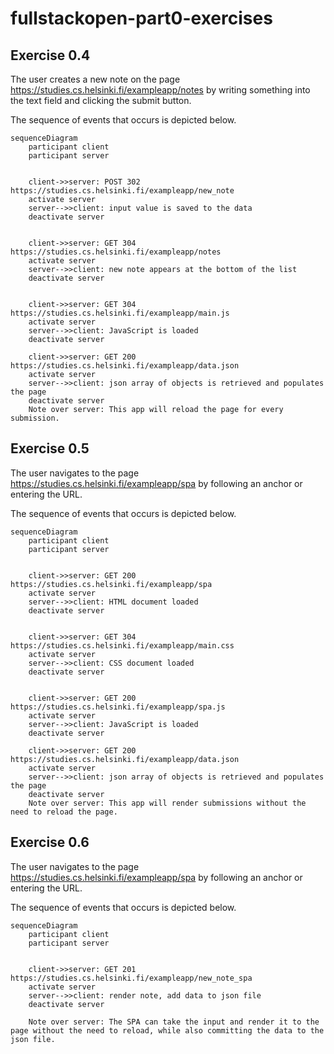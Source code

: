 # fullstackopen-part0-exercises

## Exercise 0.4
The user creates a new note on the page https://studies.cs.helsinki.fi/exampleapp/notes by writing something into the text field and clicking the submit button.

The sequence of events that occurs is depicted below.

```mermaid
sequenceDiagram
    participant client
    participant server
    
    
    client->>server: POST 302 https://studies.cs.helsinki.fi/exampleapp/new_note
    activate server
    server-->>client: input value is saved to the data
    deactivate server
    
    
    client->>server: GET 304 https://studies.cs.helsinki.fi/exampleapp/notes
    activate server
    server-->>client: new note appears at the bottom of the list
    deactivate server
    
    
    client->>server: GET 304 https://studies.cs.helsinki.fi/exampleapp/main.js
    activate server
    server-->>client: JavaScript is loaded
    deactivate server
    
    client->>server: GET 200 https://studies.cs.helsinki.fi/exampleapp/data.json
    activate server
    server-->>client: json array of objects is retrieved and populates the page
    deactivate server
    Note over server: This app will reload the page for every submission.
```

## Exercise 0.5
The user navigates to the page https://studies.cs.helsinki.fi/exampleapp/spa by following an anchor or entering the URL.

The sequence of events that occurs is depicted below.

```mermaid
sequenceDiagram
    participant client
    participant server
    
    
    client->>server: GET 200 https://studies.cs.helsinki.fi/exampleapp/spa
    activate server
    server-->>client: HTML document loaded
    deactivate server
    
    
    client->>server: GET 304 https://studies.cs.helsinki.fi/exampleapp/main.css
    activate server
    server-->>client: CSS document loaded
    deactivate server
    
    
    client->>server: GET 200 https://studies.cs.helsinki.fi/exampleapp/spa.js
    activate server
    server-->>client: JavaScript is loaded
    deactivate server
    
    client->>server: GET 200 https://studies.cs.helsinki.fi/exampleapp/data.json
    activate server
    server-->>client: json array of objects is retrieved and populates the page
    deactivate server
    Note over server: This app will render submissions without the need to reload the page.
```
## Exercise 0.6
The user navigates to the page https://studies.cs.helsinki.fi/exampleapp/spa by following an anchor or entering the URL.

The sequence of events that occurs is depicted below.

```mermaid
sequenceDiagram
    participant client
    participant server
    
    
    client->>server: GET 201 https://studies.cs.helsinki.fi/exampleapp/new_note_spa
    activate server
    server-->>client: render note, add data to json file
    deactivate server
    
    Note over server: The SPA can take the input and render it to the page without the need to reload, while also committing the data to the json file.
```
